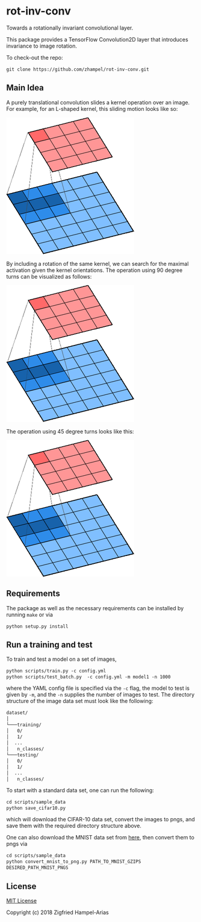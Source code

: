 # rot-inv-conv
Towards a rotationally invariant convolutional layer.

This package provides a TensorFlow Convolution2D layer that introduces invariance to image rotation.

To check-out the repo:
```
git clone https://github.com/zhampel/rot-inv-conv.git
```

## Main Idea
A purely translational convolution slides a kernel operation over an image.
For example, for an L-shaped kernel, this sliding motion looks like so:

![cnn-sliding-kernel](docs/images/cnn-sliding.gif)

By including a rotation of the same kernel, we can search for the maximal activation
given the kernel orientations.
The operation using 90 degree turns can be visualized as follows:

![cnn-4rot-kernel](docs/images/cnn-4rot.gif)

The operation using 45 degree turns looks like this:

![cnn-8rot-kernel](docs/images/cnn-8rot.gif)


## Requirements
The package as well as the necessary requirements can be installed by running `make` or via
```
python setup.py install
```

## Run a training and test
To train and test a model on a set of images, 
```
python scripts/train.py -c config.yml
python scripts/test_batch.py  -c config.yml -m model1 -n 1000
```
where the YAML config file is specified via the `-c` flag, the model to test is given by `-m`,
and the `-n` supplies the number of images to test.
The directory structure of the image data set must look like the following:
```
dataset/
│
└───training/
│   0/
│   1/
│  ...
│   n_classes/
└───testing/
│   0/
│   1/
│  ...
│   n_classes/
```


To start with a standard data set, one can run the following:
```
cd scripts/sample_data
python save_cifar10.py
```
which will download the CIFAR-10 data set, convert the images to pngs, and save them
with the required directory structure above.


One can also download the MNIST data set
from [here](http://yann.lecun.com/exdb/mnist/), then convert them to pngs via
```
cd scripts/sample_data
python convert_mnist_to_png.py PATH_TO_MNIST_GZIPS DESIRED_PATH_MNIST_PNGS
```


## License

[MIT License](LICENSE)

Copyright (c) 2018 Zigfried Hampel-Arias
